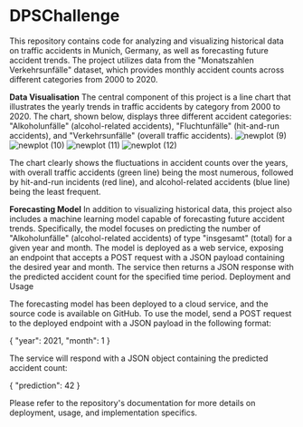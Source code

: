 # DPSChallenge
This repository contains code for analyzing and visualizing historical data on traffic accidents in Munich, Germany, as well as forecasting future accident trends. The project utilizes data from the "Monatszahlen Verkehrsunfälle" dataset, which provides monthly accident counts across different categories from 2000 to 2020.


**Data Visualisation**
The central component of this project is a line chart that illustrates the yearly trends in traffic accidents by category from 2000 to 2020. The chart, shown below, displays three different accident categories: "Alkoholunfälle" (alcohol-related accidents), "Fluchtunfälle" (hit-and-run accidents), and "Verkehrsunfälle" (overall traffic accidents).
![newplot (9)](https://github.com/preetammnaik/DPSChallenge/assets/102791651/e93a1c84-0009-4089-9720-c7c954050ef0)
![newplot (10)](https://github.com/preetammnaik/DPSChallenge/assets/102791651/386c45c6-8596-471d-bf9f-c569c051cecc)
![newplot (11)](https://github.com/preetammnaik/DPSChallenge/assets/102791651/a2bd61f9-4630-4da3-836b-63e85b040552)
![newplot (12)](https://github.com/preetammnaik/DPSChallenge/assets/102791651/e9e456c5-e886-47bb-9841-52586ea5dd1a)


The chart clearly shows the fluctuations in accident counts over the years, with overall traffic accidents (green line) being the most numerous, followed by hit-and-run incidents (red line), and alcohol-related accidents (blue line) being the least frequent.


**Forecasting Model**
In addition to visualizing historical data, this project also includes a machine learning model capable of forecasting future accident trends. Specifically, the model focuses on predicting the number of "Alkoholunfälle" (alcohol-related accidents) of type "insgesamt" (total) for a given year and month.
The model is deployed as a web service, exposing an endpoint that accepts a POST request with a JSON payload containing the desired year and month. The service then returns a JSON response with the predicted accident count for the specified time period.
Deployment and Usage

The forecasting model has been deployed to a cloud service, and the source code is available on GitHub. To use the model, send a POST request to the deployed endpoint with a JSON payload in the following format:

{
  "year": 2021,
  "month": 1
}

The service will respond with a JSON object containing the predicted accident count:

{
  "prediction": 42
}

Please refer to the repository's documentation for more details on deployment, usage, and implementation specifics.
